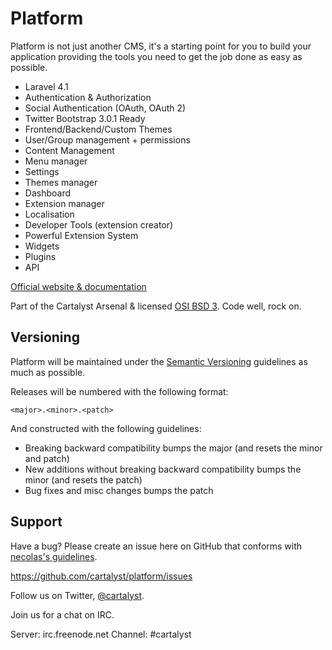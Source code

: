 # Platform

Platform is not just another CMS, it's a starting point for you to build your application providing the tools you need to get the job done as easy as possible.

- Laravel 4.1
- Authentication & Authorization
- Social Authentication (OAuth, OAuth 2)
- Twitter Bootstrap 3.0.1 Ready
- Frontend/Backend/Custom Themes
- User/Group management + permissions
- Content Management
- Menu manager
- Settings
- Themes manager
- Dashboard
- Extension manager
- Localisation
- Developer Tools (extension creator)
- Powerful Extension System
- Widgets
- Plugins
- API

[Official website & documentation](http://cartalyst.com/manual/platform)

Part of the Cartalyst Arsenal & licensed [OSI BSD 3](license.txt). Code well, rock on.

## Versioning

Platform will be maintained under the [Semantic Versioning](http://semver.org/) guidelines as much as possible.

Releases will be numbered with the following format:

`<major>.<minor>.<patch>`

And constructed with the following guidelines:

* Breaking backward compatibility bumps the major (and resets the minor and patch)
* New additions without breaking backward compatibility bumps the minor (and resets the patch)
* Bug fixes and misc changes bumps the patch

## Support

Have a bug? Please create an issue here on GitHub that conforms with [necolas's guidelines](https://github.com/necolas/issue-guidelines).

https://github.com/cartalyst/platform/issues

Follow us on Twitter, [@cartalyst](http://twitter.com/cartalyst).

Join us for a chat on IRC.

Server: irc.freenode.net
Channel: #cartalyst
